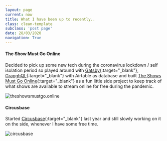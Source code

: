 ```yaml
---
layout: page
current: now
title: What I have been up to recently..
class: clean-template
subclass: 'post page'
date: 28/03/2020
navigation: True
---
```


#### The Show Must Go Online 

Decided to pick up some new tech during the coronavirus lockdown / self isolation period so played around with [Gatsby](https://www.gatsbyjs.com/){:target="_blank"}, [GrapghQL](https://graphql.org/){:target="_blank"} with Airtable as database and built [The Shows Must Go Online](https://theshowsmustgo.online/){:target="_blank"} as a fun little side project to keep track of what shows are available to stream online for free during the pandemic.

![theshowsmustgo.online](https://felix.ng/assets/images/theshowsmustgoonline.png)

#### Circusbase

Started [Circusbase](https://circusbase.com){:target="_blank"} last year and still slowly working on it on the side, whenever I have some free time.

![circusbase](https://felix.ng/assets/images/circusbase.png)